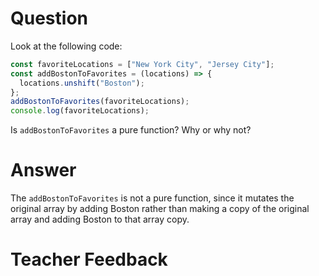 # Question

Look at the following code:

```js
const favoriteLocations = ["New York City", "Jersey City"];
const addBostonToFavorites = (locations) => {
  locations.unshift("Boston");
};
addBostonToFavorites(favoriteLocations);
console.log(favoriteLocations);
```

Is `addBostonToFavorites` a pure function? Why or why not?

# Answer

The `addBostonToFavorites` is not a pure function, since it mutates the original array by adding Boston rather than making a copy of the original array and adding Boston to that array copy.

# Teacher Feedback
